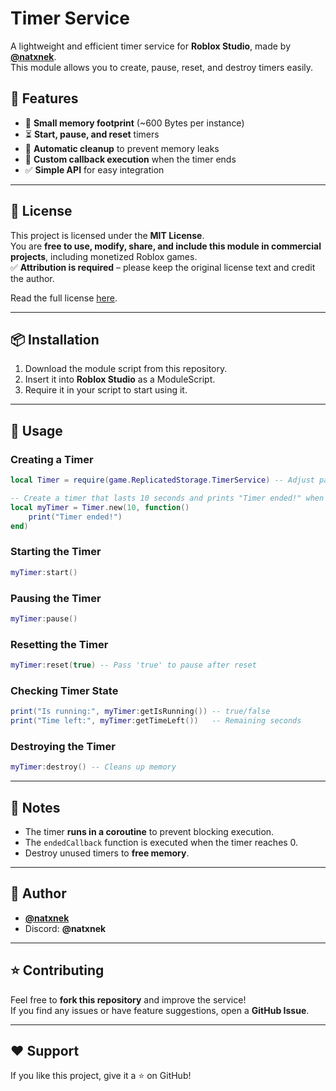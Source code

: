 # Timer Service

A lightweight and efficient timer service for **Roblox Studio**, made by **[@natxnek](https://github.com/natxnekk)**.  
This module allows you to create, pause, reset, and destroy timers easily.

## 🚀 Features
- 📏 **Small memory footprint** (~600 Bytes per instance)
- ⏳ **Start, pause, and reset** timers
- 🧹 **Automatic cleanup** to prevent memory leaks
- 🔄 **Custom callback execution** when the timer ends
- ✅ **Simple API** for easy integration

---

## 📜 License  
This project is licensed under the **MIT License**.  
You are **free to use, modify, share, and include this module in commercial projects**, including monetized Roblox games.  
✅ **Attribution is required** – please keep the original license text and credit the author.  

Read the full license [here](./LICENSE).

---

## 📦 Installation
1. Download the module script from this repository.
2. Insert it into **Roblox Studio** as a ModuleScript.
3. Require it in your script to start using it.

---

## 🔧 Usage

### **Creating a Timer**
```lua
local Timer = require(game.ReplicatedStorage.TimerService) -- Adjust path as needed

-- Create a timer that lasts 10 seconds and prints "Timer ended!" when done
local myTimer = Timer.new(10, function()
    print("Timer ended!")
end)
```

### **Starting the Timer**
```lua
myTimer:start()
```

### **Pausing the Timer**
```lua
myTimer:pause()
```

### **Resetting the Timer**
```lua
myTimer:reset(true) -- Pass 'true' to pause after reset
```

### **Checking Timer State**
```lua
print("Is running:", myTimer:getIsRunning()) -- true/false
print("Time left:", myTimer:getTimeLeft())   -- Remaining seconds
```

### **Destroying the Timer**
```lua
myTimer:destroy() -- Cleans up memory
```

---

## 📌 Notes
- The timer **runs in a coroutine** to prevent blocking execution.
- The `endedCallback` function is executed when the timer reaches 0.
- Destroy unused timers to **free memory**.

---

## 👤 Author
- **[@natxnek](https://github.com/natxnek)**  
- Discord: **@natxnek**

---

## ⭐ Contributing
Feel free to **fork this repository** and improve the service!  
If you find any issues or have feature suggestions, open a **GitHub Issue**.

---

## ❤️ Support
If you like this project, give it a ⭐ on GitHub!

